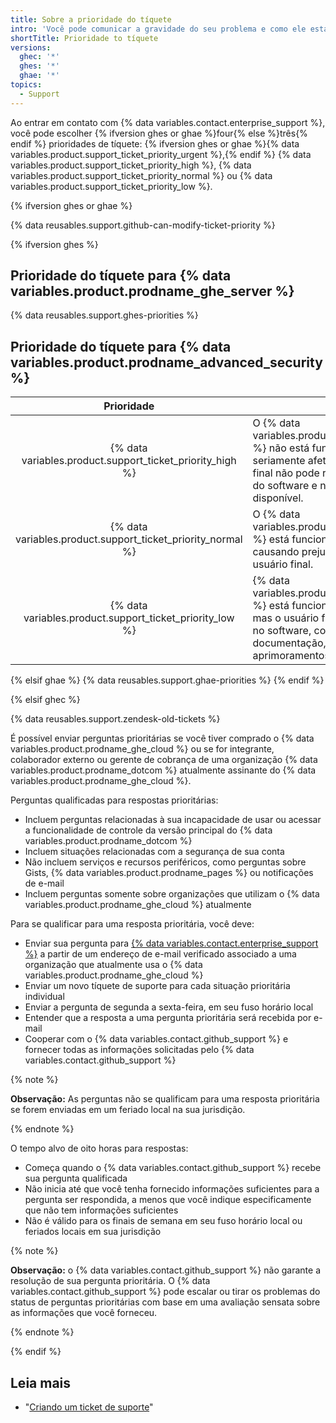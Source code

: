 ```yaml
---
title: Sobre a prioridade do tíquete
intro: 'Você pode comunicar a gravidade do seu problema e como ele está afetando você e sua equipe, definindo a prioridade do seu tíquete de suporte.'
shortTitle: Prioridade to tíquete
versions:
  ghec: '*'
  ghes: '*'
  ghae: '*'
topics:
  - Support
---
```


Ao entrar em contato com {% data variables.contact.enterprise_support %}, você pode escolher {% ifversion ghes or ghae %}four{% else %}três{% endif %} prioridades de tíquete: {% ifversion ghes or ghae %}{% data variables.product.support_ticket_priority_urgent %},{% endif %} {% data variables.product.support_ticket_priority_high %}, {% data variables.product.support_ticket_priority_normal %} ou {% data variables.product.support_ticket_priority_low %}.

{% ifversion ghes or ghae %}

{% data reusables.support.github-can-modify-ticket-priority %}

{% ifversion ghes %}

## Prioridade do tíquete para {% data variables.product.prodname_ghe_server %}

{% data reusables.support.ghes-priorities %}

## Prioridade do tíquete para {% data variables.product.prodname_advanced_security %}

|                          Prioridade                           | Descrição                                                                                                                                                                                                                                             |
|:-------------------------------------------------------------:| ----------------------------------------------------------------------------------------------------------------------------------------------------------------------------------------------------------------------------------------------------- |
|  {% data variables.product.support_ticket_priority_high %}  | O {% data variables.product.prodname_advanced_security %} não está funcionando, ou está parado ou seriamente afetado, de modo que o usuário final não pode razoavelmente continuar o uso do software e nenhuma solução alternativa está disponível. |
| {% data variables.product.support_ticket_priority_normal %} | O {% data variables.product.prodname_advanced_security %} está funcionando de maneira inconsistente, causando prejuízo no uso e na produtividade do usuário final.                                                                                  |
|  {% data variables.product.support_ticket_priority_low %}   | {% data variables.product.prodname_advanced_security %} está funcionando de maneira consistente, mas o usuário final solicita pequenas alterações no software, como atualizações de documentação, defeitos estéticos ou aprimoramentos.             |

{% elsif ghae %}
{% data reusables.support.ghae-priorities %}
{% endif %}

{% elsif ghec %}

<!-- /github/working-with-github-support/github-enterprise-cloud-support.md -->

{% data reusables.support.zendesk-old-tickets %}

É possível enviar perguntas prioritárias se você tiver comprado o {% data variables.product.prodname_ghe_cloud %} ou se for integrante, colaborador externo ou gerente de cobrança de uma organização {% data variables.product.prodname_dotcom %} atualmente assinante do {% data variables.product.prodname_ghe_cloud %}.

Perguntas qualificadas para respostas prioritárias:
- Incluem perguntas relacionadas à sua incapacidade de usar ou acessar a funcionalidade de controle da versão principal do {% data variables.product.prodname_dotcom %}
- Incluem situações relacionadas com a segurança de sua conta
- Não incluem serviços e recursos periféricos, como perguntas sobre Gists, {% data variables.product.prodname_pages %} ou notificações de e-mail
- Incluem perguntas somente sobre organizações que utilizam o {% data variables.product.prodname_ghe_cloud %} atualmente

Para se qualificar para uma resposta prioritária, você deve:
- Enviar sua pergunta para [{% data variables.contact.enterprise_support %}](https://support.github.com/contact?tags=docs-generic) a partir de um endereço de e-mail verificado associado a uma organização que atualmente usa o {% data variables.product.prodname_ghe_cloud %}
- Enviar um novo tíquete de suporte para cada situação prioritária individual
- Enviar a pergunta de segunda a sexta-feira, em seu fuso horário local
- Entender que a resposta a uma pergunta prioritária será recebida por e-mail
- Cooperar com o {% data variables.contact.github_support %} e fornecer todas as informações solicitadas pelo {% data variables.contact.github_support %}

{% note %}

**Observação:** As perguntas não se qualificam para uma resposta prioritária se forem enviadas em um feriado local na sua jurisdição.

{% endnote %}

O tempo alvo de oito horas para respostas:
- Começa quando o {% data variables.contact.github_support %} recebe sua pergunta qualificada
- Não inicia até que você tenha fornecido informações suficientes para a pergunta ser respondida, a menos que você indique especificamente que não tem informações suficientes
- Não é válido para os finais de semana em seu fuso horário local ou feriados locais em sua jurisdição

{% note %}

**Observação:** o {% data variables.contact.github_support %} não garante a resolução de sua pergunta prioritária. O {% data variables.contact.github_support %} pode escalar ou tirar os problemas do status de perguntas prioritárias com base em uma avaliação sensata sobre as informações que você forneceu.

{% endnote %}

{% endif %}

## Leia mais

- "[Criando um ticket de suporte](/support/contacting-github-support/creating-a-support-ticket)"
